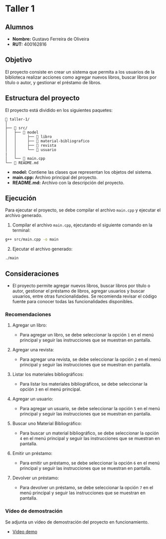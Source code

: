 # Taller 1

## Alumnos
- **Nombre:** Gustavo Ferreira de Oliveira
- **RUT:** 400162816

## Objetivo

El proyecto consiste en crear un sistema que permita a los usuarios de la biblioteca realizar acciones como agregar nuevos libros, buscar libros por título o autor, y gestionar el préstamo de libros.


## Estructura del proyecto

El proyecto está dividido en los siguientes paquetes:

```
📁 taller-1/
│
├── 📁 src/               
│   ├── 📁 model
│   │     ├── 📁 libro
│   │     ├── 📁 material-bibliografico
│   │     ├── 📁 revista
│   │     └── 📁 usuario
|   │ 
│   └── 📄 main.cpp
└── 📄 README.md

```

- **model:** Contiene las clases que representan los objetos del sistema.
- **main.cpp:** Archivo principal del proyecto.
- **README.md:** Archivo con la descripción del proyecto.

## Ejecución

Para ejecutar el proyecto, se debe compilar el archivo `main.cpp` y ejecutar el archivo generado.

1. Compilar el archivo `main.cpp`, ejecutando el siguiente comando en la terminal:

```bash
g++ src/main.cpp -o main
```

2. Ejecutar el archivo generado:

```bash
./main
```

## Consideraciones

- El proyecto permite agregar nuevos libros, buscar libros por título o autor, gestionar el préstamo de libros, agregar usuarios y buscar usuarios, entre otras funcionalidades. Se recomienda revisar el código fuente para conocer todas las funcionalidades disponibles.

### Recomendaciones

1. Agregar un libro:
   - Para agregar un libro, se debe seleccionar la opción `1` en el menú principal y seguir las instrucciones que se muestran en pantalla.

2. Agregar una revista:
   - Para agregar una revista, se debe seleccionar la opción `2` en el menú principal y seguir las instrucciones que se muestran en pantalla.

3. Listar los materiales bibliográficos:
   - Para listar los materiales bibliográficos, se debe seleccionar la opción `3` en el menú principal.

4. Agregar un usuario:
   - Para agregar un usuario, se debe seleccionar la opción `5` en el menú principal y seguir las instrucciones que se muestran en pantalla.

5. Buscar uno Material Bibliográfico:
   - Para buscar un material bibliográfico, se debe seleccionar la opción `4` en el menú principal y seguir las instrucciones que se muestran en pantalla.

6. Emitir un préstamo:
   - Para emitir un préstamo, se debe seleccionar la opción `6` en el menú principal y seguir las instrucciones que se muestran en pantalla.

7. Devolver un préstamo:
   - Para devolver un préstamo, se debe seleccionar la opción `7` en el menú principal y seguir las instrucciones que se muestran en pantalla.


### Vídeo de demostración

Se adjunta un vídeo de demostración del proyecto en funcionamiento.

- [Video demo](https://www.youtube.com/5DZp8yFbUrI)